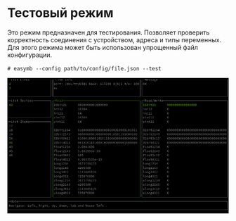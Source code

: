 # **Тестовый режим**

Это режим предназначен для тестирования. Позволяет проверить корректность соединения с устройством, адреса и типы переменных.
Для этого режима может быть использован упрощенный файл конфигурации.

```shell
# easymb --config path/to/config/file.json --test
```

![test](../../test.png)
